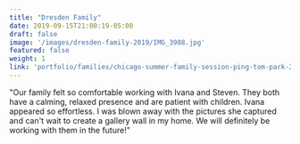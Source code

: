 ```yaml
---
title: "Dresden Family"
date: 2019-09-15T21:00:19-05:00
draft: false
image: '/images/dresden-family-2019/IMG_3988.jpg'
featured: false
weight: 1
link: 'portfolio/families/chicago-summer-family-session-ping-tom-park-2019/'
---
```


"Our family felt so comfortable working with Ivana and Steven. They both have a calming, relaxed presence and are patient with children.  Ivana appeared so effortless. I was blown away with the pictures she captured and can't wait to create a gallery wall in my home.  We will definitely be working with them in the future!"